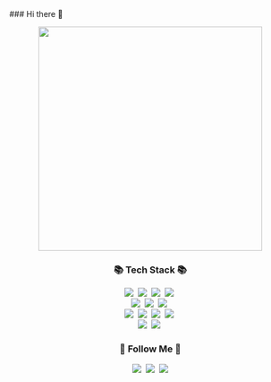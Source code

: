 <!DOCTYPE html>
<html>

<head>
	### Hi there 👋
	<div gif>
		<p align="center">
			<img src="https://github.com/wonjiwonji/wonjiwonji/assets/122261115/9592addb-9039-4f83-80e3-0a766ec8e57a"
				style="width:400px"></img>
		</p>
	</div>
</head>

<body>
	<div stack>
		<h3 align="center">📚 Tech Stack 📚</h3>
		<p align="center">
			<img src="https://img.shields.io/badge/Java-007396?style=flat-square&logo=Java&logoColor=white" /></a>&nbsp
			<img
				src="https://img.shields.io/badge/Python-3766AB?style=flat-square&logo=Python&logoColor=white" /></a>&nbsp
			<img src="https://img.shields.io/badge/C-A8B9CC?style=flat-square&logo=C&logoColor=white" /></a>&nbsp
			<img
				src="https://img.shields.io/badge/JavaScript-F7DF1E?style=flat-square&logo=javaScript&logoColor=white" /></a>&nbsp
			<br>
			<img
				src="https://img.shields.io/badge/Spring-6DB33F?style=flat-square&logo=Spring&logoColor=white" /></a>&nbsp
			<img
				src="https://img.shields.io/badge/HTML5-E34F26?style=flat-square&logo=HTML5&logoColor=white" /></a>&nbsp
			<img src="https://img.shields.io/badge/CSS3-1572B6?style=flat-square&logo=CSS3&logoColor=white" /></a>&nbsp
			<br>
			<img
				src="https://img.shields.io/badge/Oracle-F80000?style=flat-square&logo=Oracle&logoColor=white" /></a>&nbsp
			<img
				src="https://img.shields.io/badge/MySQL-4479A1?style=flat-square&logo=MySQL&logoColor=white" /></a>&nbsp
			<img
				src="https://img.shields.io/badge/MariaDB-003545?style=flat-square&logo=MariaDB&logoColor=white" /></a>&nbsp
			<img
				src="https://img.shields.io/badge/Firebase-FFCA28?style=flat-square&logo=Firebase&logoColor=white" /></a>&nbsp
			<br>
			<img
				src="https://img.shields.io/badge/Linux-FCC624?style=flat-square&logo=Linux&logoColor=white" /></a>&nbsp
			<img src="https://img.shields.io/badge/Git-F05032?style=flat-square&logo=Git&logoColor=white" /></a>&nbsp
		</p>
	</div>
	<h3 align="center">🌈 Follow Me 🌈</h3>
	<p align="center">
		<a href="https://velog.io/@hyeinisfree"><img
				src="https://img.shields.io/badge/Tech%20Blog-11B48A?style=flat-square&logo=Vimeo&logoColor=white&link=https://velog.io/@hyeinisfree" /></a>&nbsp
		<a href="https://www.instagram.com/dev.dobby/"><img
				src="https://img.shields.io/badge/Instagram-E4405F?style=flat-square&logo=Instagram&logoColor=white&link=https://www.instagram.com/hye_inisfree/" /></a>&nbsp
		<a href="mailto:kimhyein7110@gmail.com"><img
				src="https://img.shields.io/badge/Gmail-d14836?style=flat-square&logo=Gmail&logoColor=white&link=kimhyein7110@gmail.com" /></a>
	</p>


</body>

</html>
